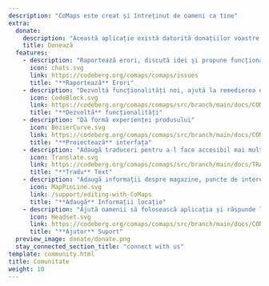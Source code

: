 ```yaml
---
description: "CoMaps este creat și întreținut de oameni ca tine"
extra:
  donate:
    description: "Această aplicație există datorită donațiilor voastre. Ajutați-ne să o îmbunătățim"
    title: Donează
  features:
    - description: "Raportează erori, discută idei și propune funcționalități"
      icon: chats.svg
      link: https://codeberg.org/comaps/comaps/issues
      title: "**Raportează** Erori"
    - description: "Dezvoltă funcționalități noi, ajută la remedierea erorilor și revizuiește codul"
      icon: CodeBlock.svg
      link: https://codeberg.org/comaps/comaps/src/branch/main/docs/CONTRIBUTING.md
      title: "**Dezvoltă** funcționalități"
    - description: "Dă formă experienței produsului"
      icon: BezierCurve.svg
      link: https://codeberg.org/comaps/comaps/src/branch/main/docs/CONTRIBUTING.md
      title: "**Proiectează** interfața"
    - description: "Adaugă traduceri pentru a-l face accesibil mai multor oameni din întreaga lume"
      icon: Translate.svg
      link: https://codeberg.org/comaps/comaps/src/branch/main/docs/TRANSLATIONS.md
      title: "**Tradu** Text"
    - description: "Adaugă informații despre magazine, puncte de interes, trasee și transport public în OpenStreetMap"
      icon: MapPinLine.svg
      link: /support/editing-with-CoMaps
      title: "**Adaugă** Informații locație"
    - description: "Ajută oamenii să folosească aplicația și răspunde la întrebări"
      icon: Headset.svg
      link: https://codeberg.org/comaps/comaps/src/branch/main/docs/CONTRIBUTING.md
      title: "**Ajutor** Suport"
  preview_image: donate/donate.png
  stay_connected_section_title: "connect with us"
template: community.html
title: Comunitate
weight: 10
---
```

